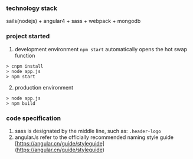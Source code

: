 
### technology stack
sails(nodejs) + angular4 + sass + webpack + mongodb

### project started
1. development environment `npm start` automatically opens the hot swap function
```
> cnpm install
> node app.js
> npm start
```

2. production environment
```
> node app.js
> npm build
```

### code specification
1. sass is designated by the middle line, such as: `.header-logo`
2. angularJs refer to the officially recommended naming style guide [https://angular.cn/guide/styleguide] (https://angular.cn/guide/styleguide)


